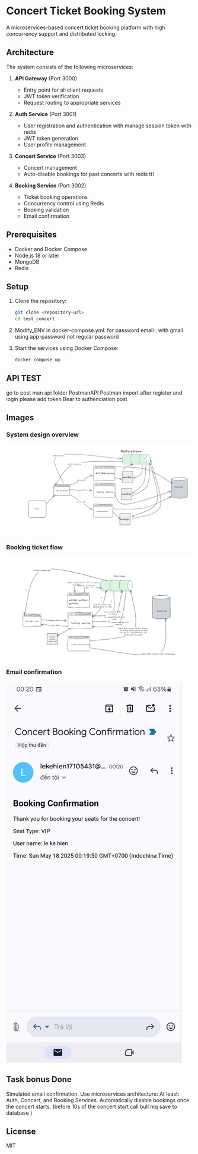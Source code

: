 # Concert Ticket Booking System

A microservices-based concert ticket booking platform with high concurrency support and distributed locking.

## Architecture

The system consists of the following microservices:

1. **API Gateway** (Port 3000)
   - Entry point for all client requests
   - JWT token verification
   - Request routing to appropriate services

2. **Auth Service** (Port 3001)
   - User registration and authentication with manage session token with redis
   - JWT token generation
   - User profile management

3. **Concert Service** (Port 3003)
   - Concert management
   - Auto-disable bookings for past concerts with redis ttl

4. **Booking Service** (Port 3002)
   - Ticket booking operations
   - Concurrency control using Redis
   - Booking validation
   - Email confirmation 

## Prerequisites

- Docker and Docker Compose
- Node.js 18 or later
- MongoDB
- Redis

## Setup

1. Clone the repository:
   ```bash
   git clone <repository-url>
   cd test_concert
   ```

2. Modify_ENV in docker-compose.yml:
   for password email : with gmail using app-password not regular password


3. Start the services using Docker Compose:
   ```bash
   docker compose up 
   ```

## API TEST
   go to post man api folder PostmanAPI
   Postman import after register and login please add token Bear to authenciation post
## Images

### System design overview
![System design overview](images/System-design.png)

### Booking ticket flow
![Booking ticket flow](images/booking-concert-ticket-flow.png)

### Email confirmation
![Email confirmation](images/email_confirmation.jpg)


## Task bonus Done 
   Simulated email confirmation.
	Use microservices architecture:
	At least: Auth, Concert, and Booking Services.
	Automatically disable bookings once the concert starts. (before 10s of the concert start call bull mq save to database )



## License

MIT 